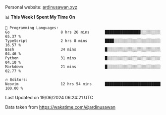 Personal website: [ardinusawan.xyz](https://ardinusawan.xyz)

<!--START_SECTION:waka-->
📊 **This Week I Spent My Time On** 

```text
💬 Programming Languages: 
Go                       8 hrs 26 mins       ████████████████░░░░░░░░░   65.37 % 
TypeScript               2 hrs 8 mins        ████░░░░░░░░░░░░░░░░░░░░░   16.57 % 
Bash                     34 mins             █░░░░░░░░░░░░░░░░░░░░░░░░   04.46 % 
Python                   31 mins             █░░░░░░░░░░░░░░░░░░░░░░░░   04.10 % 
Markdown                 21 mins             █░░░░░░░░░░░░░░░░░░░░░░░░   02.77 % 

🔥 Editors: 
Neovim                   12 hrs 54 mins      █████████████████████████   100.00 % 
```


 Last Updated on 19/06/2024 06:24:21 UTC
<!--END_SECTION:waka-->
Data taken from https://wakatime.com/@ardinusawan
